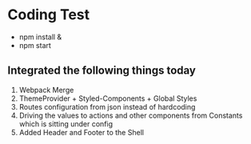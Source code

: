 # Coding Test

- npm install &
- npm start

## Integrated the following things today

1. Webpack Merge
2. ThemeProvider + Styled-Components + Global Styles
3. Routes configuration from json instead of hardcoding
4. Driving the values to actions and other components from Constants which is sitting under config
5. Added Header and Footer to the Shell

